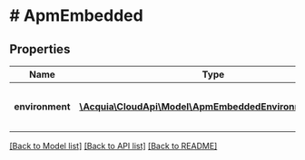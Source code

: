 # # ApmEmbedded

## Properties

Name | Type | Description | Notes
------------ | ------------- | ------------- | -------------
**environment** | [**\Acquia\CloudApi\Model\ApmEmbeddedEnvironmentInner[]**](ApmEmbeddedEnvironmentInner.md) | An array of links to related environments. | [optional]

[[Back to Model list]](../../README.md#models) [[Back to API list]](../../README.md#endpoints) [[Back to README]](../../README.md)
